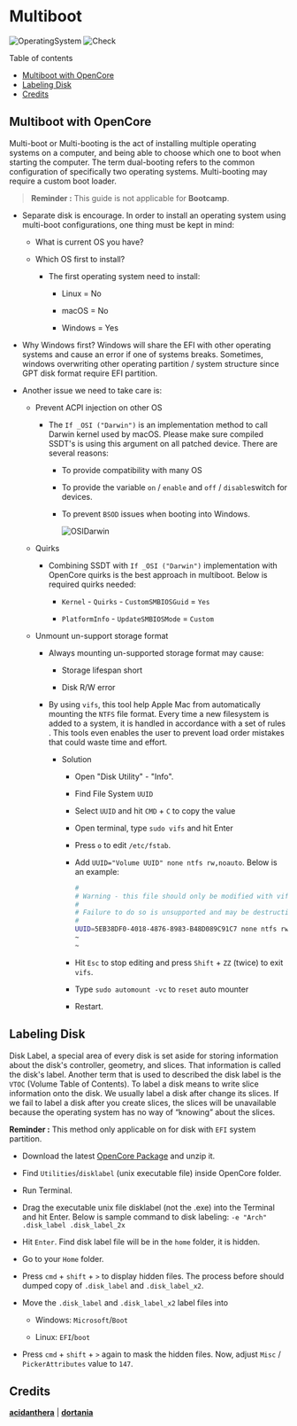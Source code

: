 # Multiboot

![OperatingSystem](https://img.shields.io/badge/OS-Hackintosh-blue)
![Check](https://img.shields.io/badge/Status-Pass-brightgreen)

Table of contents

- [Multiboot with OpenCore](#multiboot-with-opencore)
- [Labeling Disk](#labeling-disk)
- [Credits](#credits)

## Multiboot with OpenCore

Multi-boot or Multi-booting is the act of installing multiple operating systems on a computer, and being able to choose which one to boot when starting the computer. The term dual-booting refers to the common configuration of specifically two operating systems. Multi-booting may require a custom boot loader.

> **Reminder :** This guide is not applicable for **Bootcamp**.

- Separate disk is encourage. In order to install an operating system using multi-boot configurations, one thing must be kept in mind:

  - What is current OS you have?
  - Which OS first to install?

    - The first operating system need to install:
  
      - Linux = No
  
      - macOS = No

      - Windows = Yes

- Why Windows first? Windows will share the EFI with other operating systems and cause an error if one of systems breaks. Sometimes, windows overwriting other operating partition / system structure since GPT disk format require EFI partition.
- Another issue we need to take care is:

  - Prevent ACPI injection on other OS

    - The `If _OSI ("Darwin")` is an implementation method to call Darwin kernel used by macOS. Please make sure compiled SSDT's is using this argument on all patched device. There are several reasons:

      - To provide compatibility with many OS

      - To provide the variable `on` / `enable` and `off` / `disable`switch for devices.

      - To prevent `BSOD` issues when booting into Windows.

        ![OSIDarwin](https://user-images.githubusercontent.com/72515939/202378529-b787b94e-2744-4a81-9bba-3b1ac78d93fa.png)
  - Quirks
    - Combining SSDT with `If _OSI ("Darwin")` implementation with OpenCore quirks is the best approach in multiboot. Below is required quirks needed:

      - `Kernel` - `Quirks` - `CustomSMBIOSGuid` = `Yes`

      - `PlatformInfo` - `UpdateSMBIOSMode` = `Custom`

  - Unmount un-support storage format

    - Always mounting un-supported storage format may cause:

      - Storage lifespan short

      - Disk R/W error

    - By using `vifs`, this tool help Apple Mac from automatically mounting the `NTFS` file format. Every time a new filesystem is added to a system, it is handled in accordance with a set of rules . This tools even enables the user to prevent load order mistakes that could waste time and effort.
      - Solution
        - Open "Disk Utility" - "Info".

        - Find File System `UUID`

        - Select `UUID` and hit `CMD` + `C` to copy the value

        - Open terminal, type `sudo vifs` and hit Enter

        - Press `o` to edit `/etc/fstab`.

        - Add `UUID="Volume UUID" none ntfs rw,noauto`. Below is an example:

            ```zsh
            #
            # Warning - this file should only be modified with vifs(8)
            #
            # Failure to do so is unsupported and may be destructive.
            #
            UUID=5EB38DF0-4018-4876-8983-B48D089C91C7 none ntfs rw,noauto 
            ~
            ~
            ```

        - Hit `Esc` to stop editing and press `Shift` + `ZZ` (twice) to exit `vifs`.

        - Type `sudo automount -vc` to `reset` auto mounter

        - Restart.

## Labeling Disk

Disk Label, a special area of every disk is set aside for storing information about the disk's controller, geometry, and slices. That information is called the disk's label. Another term that is used to described the disk label is the `VTOC` (Volume Table of Contents). To label a disk means to write slice information onto the disk. We usually label a disk after change its slices. If we fail to label a disk after you create slices, the slices will be unavailable because the operating system has no way of “knowing” about the slices.

**Reminder :** This method only applicable on for disk with `EFI` system partition.

- Download the latest [OpenCore Package](https://github.com/acidanthera/OpenCorePkg/releases) and unzip it.

- Find `Utilities`/`disklabel` (unix executable file) inside OpenCore folder.

- Run Terminal.

- Drag the executable unix file disklabel (not the .exe) into the Terminal and hit Enter. Below is sample command to disk labeling: `-e "Arch" .disk_label .disk_label_2x`
  
- Hit `Enter`. Find disk label file will be in the `home` folder, it is hidden.

- Go to your `Home` folder.

- Press `cmd` + `shift` + `>` to display hidden files. The process before should dumped copy of `.disk_label` and `.disk_label_x2`.

- Move the `.disk_label` and `.disk_label_x2` label files into

  - Windows: `Microsoft`/`Boot`

  - Linux: `EFI`/`boot`

- Press `cmd` + `shift` + `>` again to mask the hidden files. Now, adjust `Misc` / `PickerAttributes` value to `147`.

## Credits

[**acidanthera**](https://github.com/acidanthera) | [**dortania**](https://dortania.github.io/OpenCore-Install-Guide/)
